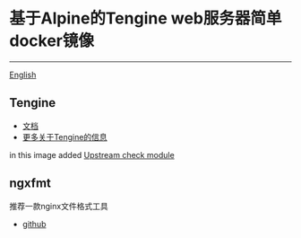 # 基于Alpine的Tengine web服务器简单docker镜像
***
[English](https://github.com/Shealtiel-Li/tengine/blob/master/README.md)
## Tengine
- [文档](http://tengine.taobao.org/documentation.html)
- [更多关于Tengine的信息](http://tengine.taobao.org)

in this image added [Upstream check module](http://tengine.taobao.org/document/http_upstream_check.html)

## ngxfmt
推荐一款nginx文件格式工具
- [github](https://github.com/fangpsh/ngxfmt)
